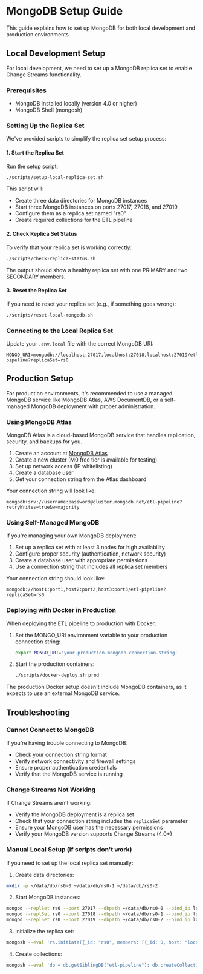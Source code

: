 # MongoDB Setup Guide

This guide explains how to set up MongoDB for both local development and production environments.

## Local Development Setup

For local development, we need to set up a MongoDB replica set to enable Change Streams functionality.

### Prerequisites

- MongoDB installed locally (version 4.0 or higher)
- MongoDB Shell (mongosh)

### Setting Up the Replica Set

We've provided scripts to simplify the replica set setup process:

#### 1. Start the Replica Set

Run the setup script:

```bash
./scripts/setup-local-replica-set.sh
```

This script will:
- Create three data directories for MongoDB instances
- Start three MongoDB instances on ports 27017, 27018, and 27019
- Configure them as a replica set named "rs0"
- Create required collections for the ETL pipeline

#### 2. Check Replica Set Status

To verify that your replica set is working correctly:

```bash
./scripts/check-replica-status.sh
```

The output should show a healthy replica set with one PRIMARY and two SECONDARY members.

#### 3. Reset the Replica Set

If you need to reset your replica set (e.g., if something goes wrong):

```bash
./scripts/reset-local-mongodb.sh
```

### Connecting to the Local Replica Set

Update your `.env.local` file with the correct MongoDB URI:

```
MONGO_URI=mongodb://localhost:27017,localhost:27018,localhost:27019/etl-pipeline?replicaSet=rs0
```

## Production Setup

For production environments, it's recommended to use a managed MongoDB service like MongoDB Atlas, AWS DocumentDB, or a self-managed MongoDB deployment with proper administration.

### Using MongoDB Atlas

MongoDB Atlas is a cloud-based MongoDB service that handles replication, security, and backups for you.

1. Create an account at [MongoDB Atlas](https://www.mongodb.com/cloud/atlas)
2. Create a new cluster (M0 free tier is available for testing)
3. Set up network access (IP whitelisting)
4. Create a database user
5. Get your connection string from the Atlas dashboard

Your connection string will look like:
```
mongodb+srv://username:password@cluster.mongodb.net/etl-pipeline?retryWrites=true&w=majority
```

### Using Self-Managed MongoDB

If you're managing your own MongoDB deployment:

1. Set up a replica set with at least 3 nodes for high availability
2. Configure proper security (authentication, network security)
3. Create a database user with appropriate permissions
4. Use a connection string that includes all replica set members

Your connection string should look like:
```
mongodb://host1:port1,host2:port2,host3:port3/etl-pipeline?replicaSet=rs0
```

### Deploying with Docker in Production

When deploying the ETL pipeline to production with Docker:

1. Set the MONGO_URI environment variable to your production connection string:
   ```bash
   export MONGO_URI='your-production-mongodb-connection-string'
   ```

2. Start the production containers:
   ```bash
   ./scripts/docker-deploy.sh prod
   ```

The production Docker setup doesn't include MongoDB containers, as it expects to use an external MongoDB service.

## Troubleshooting

### Cannot Connect to MongoDB

If you're having trouble connecting to MongoDB:
- Check your connection string format
- Verify network connectivity and firewall settings
- Ensure proper authentication credentials
- Verify that the MongoDB service is running

### Change Streams Not Working

If Change Streams aren't working:
- Verify the MongoDB deployment is a replica set
- Check that your connection string includes the `replicaSet` parameter
- Ensure your MongoDB user has the necessary permissions
- Verify your MongoDB version supports Change Streams (4.0+)

### Manual Local Setup (if scripts don't work)

If you need to set up the local replica set manually:

1. Create data directories:
```bash
mkdir -p ~/data/db/rs0-0 ~/data/db/rs0-1 ~/data/db/rs0-2
```

2. Start MongoDB instances:
```bash
mongod --replSet rs0 --port 27017 --dbpath ~/data/db/rs0-0 --bind_ip localhost --fork --logpath ~/data/db/rs0-0/mongod.log
mongod --replSet rs0 --port 27018 --dbpath ~/data/db/rs0-1 --bind_ip localhost --fork --logpath ~/data/db/rs0-1/mongod.log
mongod --replSet rs0 --port 27019 --dbpath ~/data/db/rs0-2 --bind_ip localhost --fork --logpath ~/data/db/rs0-2/mongod.log
```

3. Initialize the replica set:
```bash
mongosh --eval 'rs.initiate({_id: "rs0", members: [{_id: 0, host: "localhost:27017", priority: 2}, {_id: 1, host: "localhost:27018", priority: 1}, {_id: 2, host: "localhost:27019", priority: 1}]})'
```

4. Create collections:
```bash
mongosh --eval 'db = db.getSiblingDB("etl-pipeline"); db.createCollection("orders"); db.createCollection("devices"); db.createCollection("useractivities");'
``` 